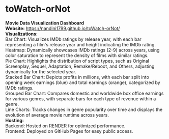 # toWatch-orNot<br>
**Movie Data Visualization Dashboard**<br>
**Website:** https://nandini1799.github.io/toWatch-orNot/<br>
**Visualizations:**<br>
Bar Chart: Visualizes IMDb ratings by release year, with each bar representing a film's release year and height indicating the IMDb rating.<br>
Heatmap: Dynamically showcases IMDb ratings (2-9) across years, using color saturation to represent the density of films with similar ratings.<br>
Pie Chart: Highlights the distribution of script types, such as Original Screenplay, Sequel, Adaptation, Remake/Reboot, and Others, adjusting dynamically for the selected year.<br>
Stacked Bar Chart: Depicts profits in millions, with each bar split into opening week earnings (blue) and total earnings (orange), categorized by IMDb ratings.<br>
Grouped Bar Chart: Compares domestic and worldwide box office earnings for various genres, with separate bars for each type of revenue within a genre.<br>
Line Charts: Tracks changes in genre popularity over time and displays the evolution of average movie runtime across years.<br>
**Hosting:**<br>
Backend: Hosted on RENDER for optimized performance.<br>
Frontend: Deployed on GitHub Pages for easy public access.<br>
